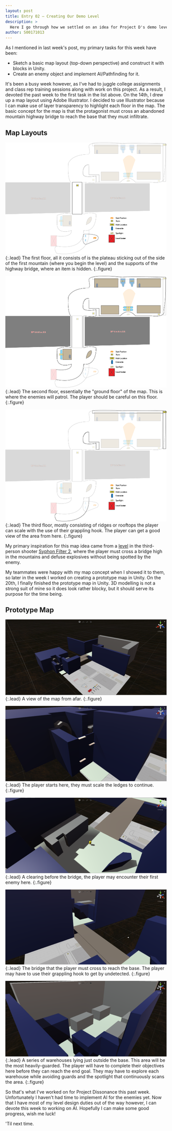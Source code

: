 ```yaml
---
layout: post
title: Entry 02 — Creating Our Demo Level
description: >
  Here I go through how we settled on an idea for Project D's demo level.
author: S00171013
---
```


As I mentioned in last week's post, my primary tasks for this week have been:

*   Sketch a basic map layout (top-down perspective) and construct it with blocks in Unity.
*   Create an enemy object and implement AI/Pathfinding for it.

It's been a busy week however, as I've had to juggle college assignments and class rep training sessions along with work on this project. 
	As a result, I devoted the past week to the first task in the list above. On the 14th, I drew up a map layout using Adobe Illustrator.
	I decided to use Illustrator because I can make use of layer transparency to highlight each floor in the map.
	The basic concept for the map is that the protagonist must cross an abandoned mountain highway bridge to reach the base that they must infiltrate. 
	
## Map Layouts

![First Floor](/assets/img/concept_art/jack/project_d_level_map_1f.png){:.lead}
The first floor, all it consists of is the plateau sticking out of the side of the first mountain (where you begin the level) and the supports of the highway bridge, where an item is hidden.
{:.figure}

![Second Floor](/assets/img/concept_art/jack/project_d_level_map_2f.png){:.lead}
The second floor, essentially the "ground floor" of the map. This is where the enemies will patrol. The player should be careful on this floor.
{:.figure}

![Third Floor](/assets/img/concept_art/jack/project_d_level_map_3f.png){:.lead}
The third floor, mostly consisting of ridges or rooftops the player can scale with the use of their grappling hook. The player can get a good view of the area from here.
{:.figure}

My primary inspiration for this map idea came from a [level](https://www.youtube.com/watch?v=RYeimusPSX4&feature=youtu.be&t=46) in the third-person shooter [Syphon Filter 2](https://en.wikipedia.org/wiki/Syphon_Filter_2), where the player must cross a bridge high in the mountains and defuse explosives without being spotted by the enemy.

My teammates were happy with my map concept when I showed it to them, so later in the week I worked on creating a prototype map in Unity.
On the 20th, I finally finished the prototype map in Unity. 3D modelling is not a strong suit of mine so it does look rather blocky, but it should serve its purpose for the time being.

## Prototype Map

![From Afar](/assets/img/concept_art/jack/protomap_from_afar.png){:.lead}
A view of the map from afar.
{:.figure}

![Starting Area](/assets/img/concept_art/jack/protomap_start.png){:.lead}
The player starts here, they must scale the ledges to continue.
{:.figure}

![Clearing](/assets/img/concept_art/jack/protomap_clearing.png){:.lead}
A clearing before the bridge, the player may encounter their first enemy here.
{:.figure}

![Highway Bridge](/assets/img/concept_art/jack/protomap_bridge.png){:.lead}
The bridge that the player must cross to reach the base. The player may have to use their grappling hook to get by undetected.
{:.figure}

![Warehouse Area](/assets/img/concept_art/jack/protomap_warehouse_area.png){:.lead}
A series of warehouses lying just outside the base. This area will be the most heavily-guarded. The player will have to complete their objectives here before they can reach the end goal. They may have to explore each warehouse while avoiding guards and the spotlight that continuously scans the area. 
{:.figure}


So that's what I've worked on for Project Dissonance this past week. Unfortunately I haven't had time to implement AI for the enemies yet. 
Now that I have most of my level design duties out of the way however, I can devote this week to working on AI. Hopefully I can make some good progress, wish me luck!

'Til next time.
